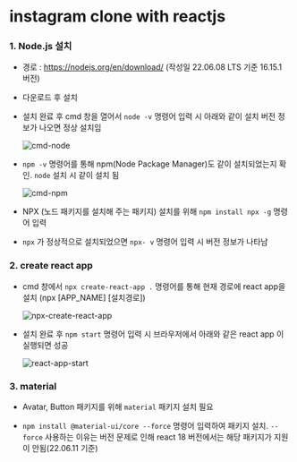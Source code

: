 # instagram clone with reactjs



### 1. Node.js 설치

-   경로 : https://nodejs.org/en/download/ (작성일 22.06.08 LTS 기준 16.15.1 버전)

-   다운로드 후 설치

-   설치 완료 후 cmd 창을 열어서 `node -v` 명령어 입력 시 아래와 같이 설치 버전 정보가 나오면 정상 설치임

    ![cmd-node](https://user-images.githubusercontent.com/291782/172637353-a6497ab4-9e26-448c-ad38-80ccbdaa7f92.png)

-   `npm -v` 명령어를 통해 npm(Node Package Manager)도 같이 설치되었는지 확인. `node` 설치 시 같이 설치 됨

    ![cmd-npm](https://user-images.githubusercontent.com/291782/172638003-6552817f-57ff-4bcc-a43a-136feb461a8c.png)

-   NPX (노드 패키지를 설치해 주는 패키지) 설치를 위해 `npm install npx -g` 명령어 입력

-   `npx` 가 정상적으로 설치되었으면 `npx- v` 명령어 입력 시 버전 정보가 나타남



### 2. create react app

-   cmd 창에서 `npx create-react-app .`  명령어를 통해 현재 경로에 react app을 설치 (npx [APP_NAME] [설치경로])

    ![npx-create-react-app](https://user-images.githubusercontent.com/291782/172641484-adf33785-3fe8-4d55-9deb-d6f6b6f97bfe.png)

-   설치 완료 후 `npm start` 명령어 입력 시 브라우저에서 아래와 같은 react app 이 실행되면 성공

    ![react-app-start](https://user-images.githubusercontent.com/291782/172642057-c40e7c21-0b45-4d44-94c0-64eafc26b420.png)





### 3. material 

-   Avatar, Button 패키지를 위해 `material` 패키지 설치 필요

-   `npm install @material-ui/core --force` 명령어 입력하여 패키지 설치. `--force` 사용하는 이유는 버전 문제로 인해 react 18 버전에서는 해당 패키지가 지원이 안됨(22.06.11 기준)






